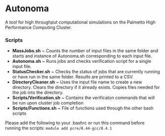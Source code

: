 # Autonoma
 A tool for high throughput computational simulations on the Palmetto High Performance Computing Cluster.
 

### Scripts
- **MassJobs.sh** ~ Counts the number of input files in the same folder and starts and instance of Autonoma.sh corresponding to each input file.
- **Autonoma.sh** ~ Runs jobs and checks verification script for a single input file.
- **StatusChecker.sh** ~ Checks the status of jobs that are currently running or have run in the same folder. Results are printed to a CSV.
- **DirectoryCleaner.sh** ~ Uses the input file name to create a new directory. Clears the directory if it already exists. Copies files needed for the job into the directory.
- **Scripts/Verification.sh** ~ Contains the verificaton commands that will be run upon cluster job completion
- **Scripts/Functions.sh** ~ File of functions used through the other bash scripts

Please add the following to your .bashrc or run this command before running the scripts:
`module add pcre/8.44-gcc/8.4.1`
